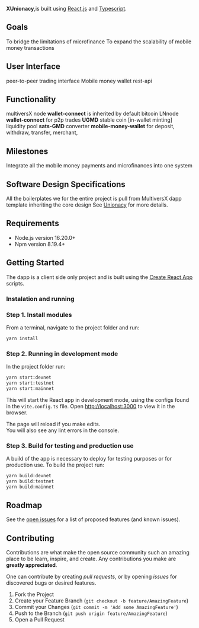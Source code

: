 **XUnionacy**,is built using [React.js](https://reactjs.org/) and [Typescript](https://www.typescriptlang.org/).

## Goals
To bridge the limitations of microfinance
To expand the scalability of mobile money transactions
## User Interface
peer-to-peer trading interface
Mobile money wallet
rest-api
## Functionality
multiversX node **wallet-connect** is inherited by default
bitcoin LNnode **wallet-connect** for p2p trades
**UGMD** stable coin [in-wallet minting] liquidity pool
**sats-GMD** converter 
**mobile-money-wallet** for deposit, withdraw, transfer, merchant, 


## Milestones
Integrate all the mobile money payments and microfinances into one system
## Software Design Specifications
All the boilerplates we for the entire project is pull from MultiversX dapp template inheriting the core design
See [Unionacy](https://unionacy.wordpress.com/) for more details.

## Requirements

- Node.js version 16.20.0+
- Npm version 8.19.4+

## Getting Started

The dapp is a client side only project and is built using the [Create React App](https://create-react-app.dev) scripts.

### Instalation and running

### Step 1. Install modules

From a terminal, navigate to the project folder and run:

```bash
yarn install
```

### Step 2. Running in development mode

In the project folder run:

```bash
yarn start:devnet
yarn start:testnet
yarn start:mainnet
```

This will start the React app in development mode, using the configs found in the `vite.config.ts` file.
Open [http://localhost:3000](http://localhost:3000) to view it in the browser.

The page will reload if you make edits.\
You will also see any lint errors in the console.

### Step 3. Build for testing and production use

A build of the app is necessary to deploy for testing purposes or for production use.
To build the project run:

```bash
yarn build:devnet
yarn build:testnet
yarn build:mainnet
```

## Roadmap

See the [open issues](https://github.com/multiversx/xunionacy/issues) for a list of proposed features (and known issues).

## Contributing

Contributions are what make the open source community such an amazing place to be learn, inspire, and create. Any contributions you make are **greatly appreciated**.

One can contribute by creating _pull requests_, or by opening _issues_ for discovered bugs or desired features.

1. Fork the Project
2. Create your Feature Branch (`git checkout -b feature/AmazingFeature`)
3. Commit your Changes (`git commit -m 'Add some AmazingFeature'`)
4. Push to the Branch (`git push origin feature/AmazingFeature`)
5. Open a Pull Request
